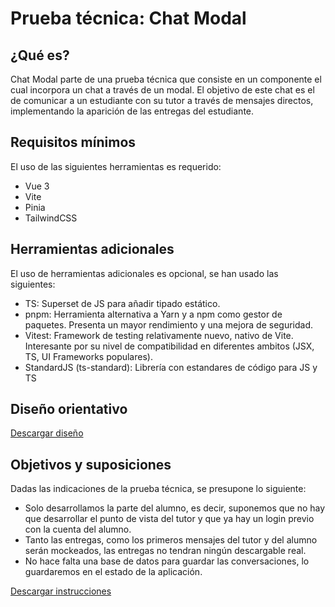 # Prueba técnica: Chat Modal

## ¿Qué es?

Chat Modal parte de una prueba técnica que consiste en un componente el cual incorpora un chat a través de un modal.
El objetivo de este chat es el de comunicar a un estudiante con su tutor a través de mensajes directos, implementando la aparición de las entregas del estudiante.

## Requisitos mínimos

El uso de las siguientes herramientas es requerido:
  - Vue 3
  - Vite
  - Pinia
  - TailwindCSS

## Herramientas adicionales

El uso de herramientas adicionales es opcional, se han usado las siguientes:
  - TS: Superset de JS para añadir tipado estático.
  - pnpm: Herramienta alternativa a Yarn y a npm como gestor de paquetes. Presenta un mayor rendimiento y una mejora de seguridad.
  - Vitest: Framework de testing relativamente nuevo, nativo de Vite. Interesante por su nivel de compatibilidad en diferentes ambitos (JSX, TS, UI Frameworks populares).
  - StandardJS (ts-standard): Librería con estandares de código para JS y TS

## Diseño orientativo

[Descargar diseño](/assets/image_mockup.png)

## Objetivos y suposiciones

Dadas las indicaciones de la prueba técnica, se presupone lo siguiente:
  - Solo desarrollamos la parte del alumno, es decir, suponemos que no hay que desarrollar el punto de vista del tutor y que ya hay un login previo con la cuenta del alumno.
  - Tanto las entregas, como los primeros mensajes del tutor y del alumno serán mockeados, las entregas no tendran ningún descargable real.
  - No hace falta una base de datos para guardar las conversaciones, lo guardaremos en el estado de la aplicación.


[Descargar instrucciones](/assets/prueba_desarrollo_frontend_isEazy.pdf)